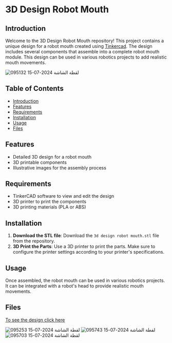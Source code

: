 # 3D Design Robot Mouth

## Introduction
Welcome to the 3D Design Robot Mouth repository! This project contains a unique design for a robot mouth created using [Tinkercad](https://www.tinkercad.com/). The design includes several components that assemble into a complete robot mouth module. This design can be used in various robotics projects to add realistic mouth movements.

![لقطة الشاشة 2024-07-15 095132](https://github.com/user-attachments/assets/ead96616-ae4c-4277-a25f-13ec6f8e62eb)


## Table of Contents
- [Introduction](#introduction)
- [Features](#features)
- [Requirements](#requirements)
- [Installation](#installation)
- [Usage](#usage)
- [Files](#files)

## Features
- Detailed 3D design for a robot mouth
- 3D printable components
- Illustrative images for the assembly process

## Requirements
- TinkerCAD software to view and edit the design
- 3D printer to print the components
- 3D printing materials (PLA or ABS)

## Installation
1. **Download the STL file**: Download the `3d design robot mouth.stl` file from the repository.
2. **3D Print the Parts**: Use a 3D printer to print the parts. Make sure to configure the printer settings according to your printer's specifications.

## Usage
Once assembled, the robot mouth can be used in various robotics projects. It can be integrated with a robot's head to provide realistic mouth movements.

## Files
[To see the design click here](https://www.tinkercad.com/)


![لقطة الشاشة 2024-07-15 095253](https://github.com/user-attachments/assets/f6e40ae4-c277-488b-b1d6-5056e37786e5)
![لقطة الشاشة 2024-07-15 095743](https://github.com/user-attachments/assets/cabaf82e-e5e7-4202-8354-6660925308bf)
![لقطة الشاشة 2024-07-15 095703](https://github.com/user-attachments/assets/9553c62b-468d-4f0a-9fd5-47b5fe1b810f)
